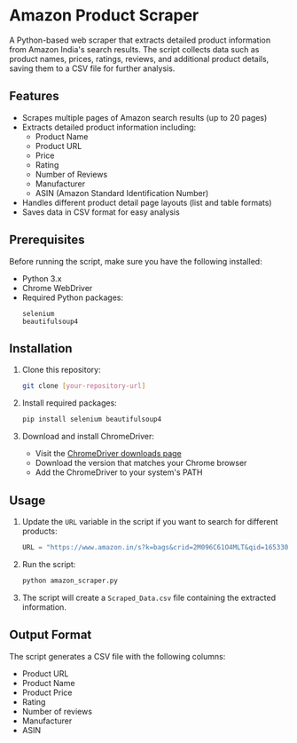 # Amazon Product Scraper

A Python-based web scraper that extracts detailed product information from Amazon India's search results. The script collects data such as product names, prices, ratings, reviews, and additional product details, saving them to a CSV file for further analysis.

## Features

- Scrapes multiple pages of Amazon search results (up to 20 pages)
- Extracts detailed product information including:
  - Product Name
  - Product URL
  - Price
  - Rating
  - Number of Reviews
  - Manufacturer
  - ASIN (Amazon Standard Identification Number)
- Handles different product detail page layouts (list and table formats)
- Saves data in CSV format for easy analysis

## Prerequisites

Before running the script, make sure you have the following installed:
- Python 3.x
- Chrome WebDriver
- Required Python packages:
  ```
  selenium
  beautifulsoup4
  ```

## Installation

1. Clone this repository:
   ```bash
   git clone [your-repository-url]
   ```

2. Install required packages:
   ```bash
   pip install selenium beautifulsoup4
   ```

3. Download and install ChromeDriver:
   - Visit the [ChromeDriver downloads page](https://sites.google.com/chromium.org/driver/)
   - Download the version that matches your Chrome browser
   - Add the ChromeDriver to your system's PATH

## Usage

1. Update the `URL` variable in the script if you want to search for different products:
   ```python
   URL = "https://www.amazon.in/s?k=bags&crid=2M096C61O4MLT&qid=1653308124&sprefix=ba%2Caps%2C283&ref=sr_pg_1"
   ```

2. Run the script:
   ```bash
   python amazon_scraper.py
   ```

3. The script will create a `Scraped_Data.csv` file containing the extracted information.

## Output Format

The script generates a CSV file with the following columns:
- Product URL
- Product Name
- Product Price
- Rating
- Number of reviews
- Manufacturer
- ASIN






